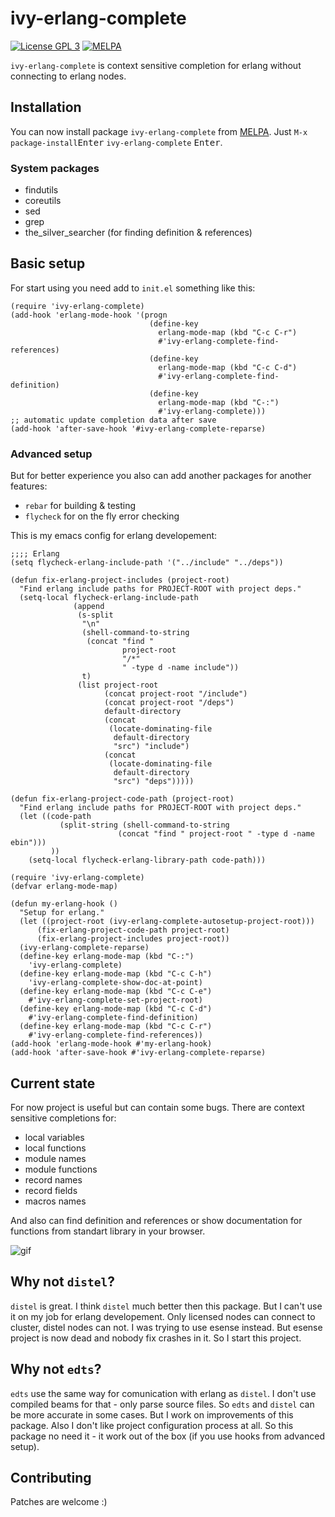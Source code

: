 # ivy-erlang-complete


[![License GPL 3](https://img.shields.io/badge/license-GPL_3-green.svg)](http://www.gnu.org/licenses/gpl-3.0.txt)
[![MELPA](https://melpa.org/packages/ivy-erlang-complete-badge.svg)](https://melpa.org/#/ivy-erlang-complete)

`ivy-erlang-complete` is context sensitive completion for erlang
without connecting to erlang nodes.

## Installation

You can now install package `ivy-erlang-complete` from
[MELPA](https://melpa.org/#/getting-started). Just `M-x`
`package-install`<kbd>Enter</kbd> `ivy-erlang-complete` <kbd>Enter</kbd>.

### System packages
 * findutils
 * coreutils
 * sed
 * grep
 * the_silver_searcher (for finding definition & references)
 
## Basic setup

For start using you need add to `init.el` something like this:

``` emacs-lisp
(require 'ivy-erlang-complete)
(add-hook 'erlang-mode-hook '(progn
                               (define-key
                                 erlang-mode-map (kbd "C-c C-r")
                                 #'ivy-erlang-complete-find-references)
                               (define-key
                                 erlang-mode-map (kbd "C-c C-d")
                                 #'ivy-erlang-complete-find-definition)
                               (define-key
                                 erlang-mode-map (kbd "C-:")
                                 #'ivy-erlang-complete)))
;; automatic update completion data after save
(add-hook 'after-save-hook '#ivy-erlang-complete-reparse)
```

### Advanced setup

But for better experience you also can add another packages for another
features:

* `rebar` for building & testing
* `flycheck` for on the fly error checking

This is my emacs config for erlang developement:

``` emacs-lisp
;;;; Erlang
(setq flycheck-erlang-include-path '("../include" "../deps"))

(defun fix-erlang-project-includes (project-root)
  "Find erlang include paths for PROJECT-ROOT with project deps."
  (setq-local flycheck-erlang-include-path
              (append
               (s-split
                "\n"
                (shell-command-to-string
                 (concat "find "
                         project-root
                         "/*"
                         " -type d -name include"))
                t)
               (list project-root
                     (concat project-root "/include")
                     (concat project-root "/deps")
                     default-directory
                     (concat
                      (locate-dominating-file
                       default-directory
                       "src") "include")
                     (concat
                      (locate-dominating-file
                       default-directory
                       "src") "deps")))))

(defun fix-erlang-project-code-path (project-root)
  "Find erlang include paths for PROJECT-ROOT with project deps."
  (let ((code-path
           (split-string (shell-command-to-string
                        (concat "find " project-root " -type d -name ebin")))
         ))
    (setq-local flycheck-erlang-library-path code-path)))

(require 'ivy-erlang-complete)
(defvar erlang-mode-map)

(defun my-erlang-hook ()
  "Setup for erlang."
  (let ((project-root (ivy-erlang-complete-autosetup-project-root)))
      (fix-erlang-project-code-path project-root)
      (fix-erlang-project-includes project-root))
  (ivy-erlang-complete-reparse)
  (define-key erlang-mode-map (kbd "C-:")
    'ivy-erlang-complete)
  (define-key erlang-mode-map (kbd "C-c C-h")
    'ivy-erlang-complete-show-doc-at-point)
  (define-key erlang-mode-map (kbd "C-c C-e")
    #'ivy-erlang-complete-set-project-root)
  (define-key erlang-mode-map (kbd "C-c C-d")
    #'ivy-erlang-complete-find-definition)
  (define-key erlang-mode-map (kbd "C-c C-r")
    #'ivy-erlang-complete-find-references))
(add-hook 'erlang-mode-hook #'my-erlang-hook)
(add-hook 'after-save-hook #'ivy-erlang-complete-reparse)
```

## Current state

For now project is useful but can contain some bugs. There are context
sensitive completions for:
* local variables
* local functions
* module names
* module functions
* record names
* record fields
* macros names

And also can find definition and references or show documentation for
functions from standart library in your browser.

![gif](https://github.com/s-kostyaev/ivy-erlang-complete/raw/master/try.gif)

## Why not `distel`?

`distel` is great. I think `distel` much better then this package. But
I can't use it on my job for erlang developement. Only licensed nodes
can connect to cluster, distel nodes can not. I was trying to use esense
instead. But esense project is now dead and nobody fix crashes in
it. So I start this project.

## Why not `edts`?

`edts` use the same way for comunication with erlang as `distel`. I
don't use compiled beams for that - only parse source files. So `edts`
and `distel` can be more accurate in some cases. But I work on
improvements of this package. Also I don't like project configuration process
at all. So this package no need it - it work out of the box (if you
use hooks from advanced setup).

## Contributing

Patches are welcome :)
